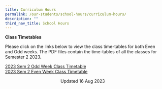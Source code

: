 ```yaml
---
title: Curriculum Hours
permalink: /our-students/school-hours/curriculum-hours/
description: ""
third_nav_title: School Hours
---
```

**Class Timetables** 

Please click on the links below to view the class time-tables for both Even and Odd weeks.&nbsp;The PDF files contain the time-tables of all the classes for Semester 2 2023.  

[2023 Sem 2 Odd Week Class Timetable](/files/2023%20sem%202%20odd%20week%20class%20v1.pdf)<br>
[2023 Sem 2 Even Week Class Timetable](/files/2023%20sem%202%20even%20week%20class%20v1.pdf)


<center> Updated 16 Aug 2023 </center>